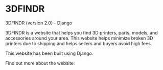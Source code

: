# 3DFINDR
3DFINDR (version 2.0) - Django 

3DFINDR is a website that helps you find 3D printers, parts, models, and accessories around your area. This website helps minimize broken 3D printers due to shipping and helps sellers and buyers avoid high fees.

This website has been built using Django.

Find out more about the website:

